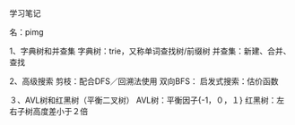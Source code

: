 学习笔记

名：pimg

1、字典树和并查集
	字典树：trie，又称单词查找树/前缀树
	并查集：新建、合并、查找
	
2、高级搜索 
	剪枝：配合DFS／回溯法使用
	双向BFS：
	启发式搜索：估价函数
	
３、AVL树和红黑树（平衡二叉树）
	AVL树：平衡因子{-1，０，１}
	红黑树：左右子树高度差小于２倍